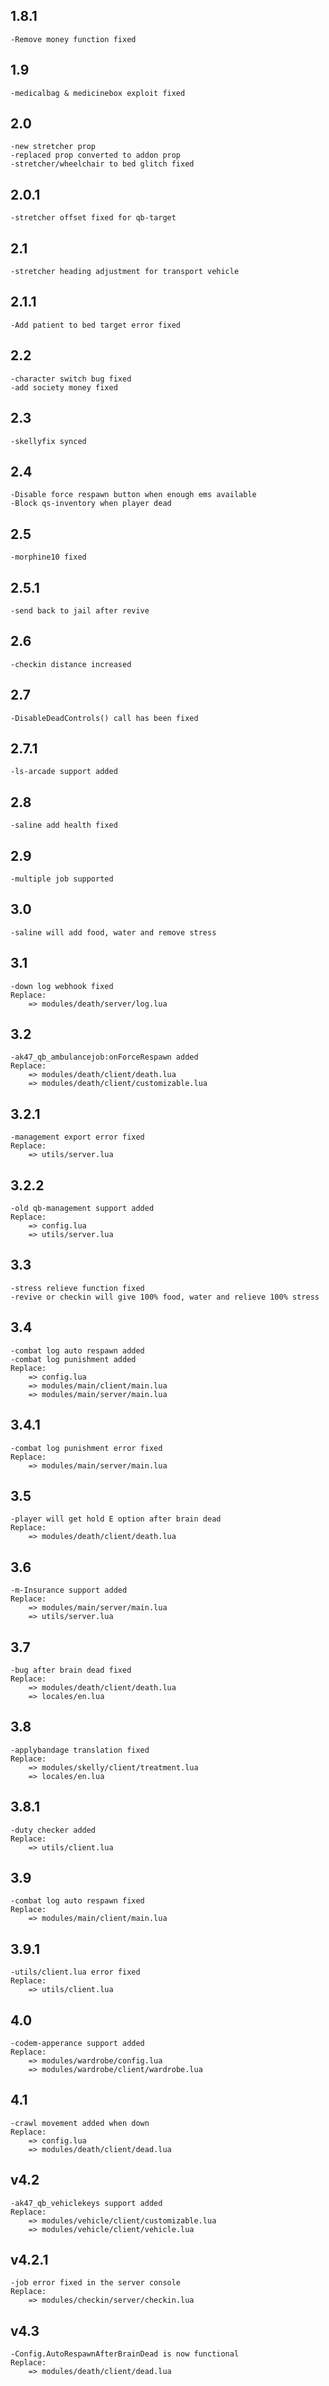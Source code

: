## 1.8.1
	-Remove money function fixed
## 1.9
	-medicalbag & medicinebox exploit fixed
## 2.0
	-new stretcher prop
	-replaced prop converted to addon prop
	-stretcher/wheelchair to bed glitch fixed
## 2.0.1
	-stretcher offset fixed for qb-target
## 2.1
	-stretcher heading adjustment for transport vehicle
## 2.1.1
	-Add patient to bed target error fixed
## 2.2
	-character switch bug fixed
	-add society money fixed
## 2.3
	-skellyfix synced
## 2.4
	-Disable force respawn button when enough ems available
	-Block qs-inventory when player dead
## 2.5
	-morphine10 fixed
## 2.5.1
	-send back to jail after revive
## 2.6
	-checkin distance increased
## 2.7
	-DisableDeadControls() call has been fixed
## 2.7.1
	-ls-arcade support added
## 2.8
	-saline add health fixed
## 2.9
	-multiple job supported
## 3.0
	-saline will add food, water and remove stress
## 3.1
	-down log webhook fixed
	Replace:  
		=> modules/death/server/log.lua
## 3.2
	-ak47_qb_ambulancejob:onForceRespawn added
	Replace:  
		=> modules/death/client/death.lua
		=> modules/death/client/customizable.lua
## 3.2.1
    -management export error fixed
    Replace:
        => utils/server.lua
## 3.2.2
    -old qb-management support added
    Replace:
        => config.lua
        => utils/server.lua
## 3.3
    -stress relieve function fixed
    -revive or checkin will give 100% food, water and relieve 100% stress
## 3.4
    -combat log auto respawn added
    -combat log punishment added
    Replace:  
		=> config.lua
		=> modules/main/client/main.lua
		=> modules/main/server/main.lua
## 3.4.1
    -combat log punishment error fixed
    Replace:
		=> modules/main/server/main.lua
## 3.5
    -player will get hold E option after brain dead 
    Replace:  
		=> modules/death/client/death.lua
## 3.6
    -m-Insurance support added
    Replace:  
		=> modules/main/server/main.lua
		=> utils/server.lua
## 3.7
    -bug after brain dead fixed
    Replace:  
		=> modules/death/client/death.lua
		=> locales/en.lua
## 3.8
    -applybandage translation fixed
    Replace:  
		=> modules/skelly/client/treatment.lua
		=> locales/en.lua
## 3.8.1
    -duty checker added
    Replace:  
		=> utils/client.lua
## 3.9
    -combat log auto respawn fixed
    Replace:  
		=> modules/main/client/main.lua
## 3.9.1
    -utils/client.lua error fixed
    Replace:  
		=> utils/client.lua
## 4.0
    -codem-apperance support added
    Replace:  
		=> modules/wardrobe/config.lua
		=> modules/wardrobe/client/wardrobe.lua
## 4.1
    -crawl movement added when down
    Replace:  
		=> config.lua
		=> modules/death/client/dead.lua
## v4.2
    -ak47_qb_vehiclekeys support added
    Replace:  
        => modules/vehicle/client/customizable.lua
        => modules/vehicle/client/vehicle.lua
## v4.2.1
    -job error fixed in the server console
    Replace:  
        => modules/checkin/server/checkin.lua
## v4.3
    -Config.AutoRespawnAfterBrainDead is now functional
    Replace:  
        => modules/death/client/dead.lua